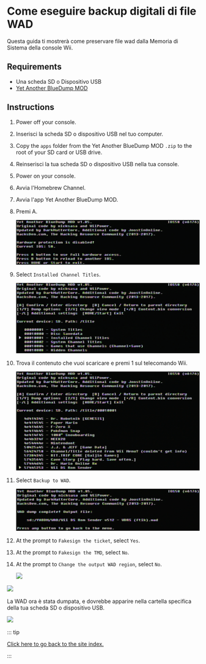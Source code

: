 # Come eseguire backup digitali di file WAD

Questa guida ti mostrerà come preservare file wad dalla Memoria di Sistema della console Wii.

## Requirements

- Una scheda SD o Dispositivo USB
- [Yet Another BlueDump MOD](https://oscwii.org/library/app/Yet-Another-BlueDump-Mod)

## Instructions

1. Power off your console.

2. Inserisci la scheda SD o dispositivo USB nel tuo computer.

3. Copy the `apps` folder from the Yet Another BlueDump MOD `.zip` to the root of your SD card or USB drive.

4. Reinserisci la tua scheda SD o dispositivo USB nella tua console.

5. Power on your console.

6. Avvia l'Homebrew Channel.

7. Avvia l'app Yet Another BlueDump MOD.

8. Premi A.

   ![](/images/homebrew/DumpWADS/1.png)

9. Select `Installed Channel Titles`.

   ![](/images/homebrew/DumpWADS/2.png)

10. Trova il contenuto che vuoi scaricare e premi 1 sul telecomando Wii.

    ![](/images/homebrew/DumpWADS/3.png)

11. Select `Backup to WAD`.

    ![](/images/homebrew/DumpWADS/4.png)

12. At the prompt to `Fakesign the ticket`, select `Yes`.

13. At the prompt to `Fakesign the TMD`, select `No`.

14. At the prompt to `Change the output WAD region`, select `No`.

    ![](/images/homebrew/DumpWADS/5.png)

![](/images/homebrew/DumpWADS/6.png)

La WAD ora è stata dumpata, e dovrebbe apparire nella cartella specifica della tua scheda SD o dispositivo USB.

![](/images/homebrew/DumpWADS/7.png)

::: tip

[Click here to go back to the site index.](site-navigation)

:::

